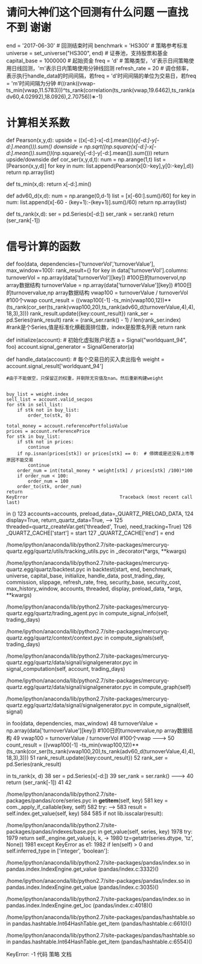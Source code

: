# 请问大神们这个回测有什么问题  一直找不到  谢谢

end = '2017-06-30'                         # 回测结束时间
benchmark = 'HS300'                        # 策略参考标准
universe = set_universe("HS300", end)  # 证券池，支持股票和基金
capital_base = 1000000                      # 起始资金
freq = 'd'                                 # 策略类型，'d'表示日间策略使用日线回测，'m'表示日内策略使用分钟线回测
refresh_rate = 20                         # 调仓频率，表示执行handle_data的时间间隔，若freq = 'd'时间间隔的单位为交易日，若freq = 'm'时间间隔为分钟
#((rank((vwap-ts_min(vwap,11.5783)))^ts_rank(correlation(ts_rank(vwap,19.6462),ts_rank(adv60,4.02992),18.0926),2.70756))∗-1)


# 计算相关系数 
def Pearson(x,y,d):
    upside = ((x[-d:]-x[-d:].mean())*(y[-d:]-y[-d:].mean())).sum()
    downside = np.sqrt((np.square(x[-d:]-x[-d:].mean()).sum())*(np.square(y[-d:]-y[-d:].mean()).sum()))
    return upside/downside
def cor_ser(x,y,d,t):
    num = np.arange(1,t)
    list = [Pearson(x,y,d)]
    for key in num:
        list.append(Pearson(x[0:-key],y[0:-key],d))
    return np.array(list)

def ts_min(x,d):
    return x[-d:].min()

def adv60_d(x,d):
    num = np.arange(0,d-1)
    list = [x[-60:].sum()/60]
    for key in num:
        list.append(x[-60 - (key+1):-(key+1)].sum()/60)
    return np.array(list)

def ts_rank(x,d):
    ser = pd.Series(x[-d:])
    ser_rank = ser.rank()
    return (ser_rank[-1])
           
    
# 信号计算的函数
def foo(data, dependencies=['turnoverVol','turnoverValue'], max_window=100):
    rank_result={}
    for key in data['turnoverVol'].columns:
        turnoverVol = np.array(data['turnoverVol'][key])         #100日的turnovervol,np array数据结构
        turnoverValue = np.array(data['turnoverValue'][key])   #100日的turnovervalue,np array数据结构
        vwap100 = turnoverValue / turnoverVol #100个vwap
        count_result = ((vwap100[-1] -ts_min(vwap100,12))**(ts_rank(cor_ser(ts_rank(vwap100,20),ts_rank(adv60_d(turnoverValue,4),4),18,3),3)))
        rank_result.update({key:count_result})
    rank_ser = pd.Series(rank_result)
    rank = (rank_ser.rank() - 1) / len(rank_ser.index)   #rank是个Series,值是标准化横截面排位数，index是股票名列表
    return rank
    
    
def initialize(account):                   # 初始化虚拟账户状态
    a = Signal("worldquant_94", foo)
    account.signal_generator = SignalGenerator(a)
    
def handle_data(account):                  # 每个交易日的买入卖出指令
    weight = account.signal_result['worldquant_94']
    
    #由于不能做空，只保留正的权重，并剔除无穷值及nan。然后重新构建weight
    
 
    buy_list = weight.index
    sell_list = account.valid_secpos
    for stk in sell_list:
        if stk not in buy_list:
            order_to(stk, 0)
        
    total_money = account.referencePortfolioValue
    prices = account.referencePrice 
    for stk in buy_list:
        if stk not in prices:
            continue
        if np.isnan(prices[stk]) or prices[stk] == 0:  # 停牌或是还没有上市等原因不能交易
            continue
        order_num = int(total_money * weight[stk] / prices[stk] /100)*100
        if order_num < 100:
            order_num = 100
        order_to(stk, order_num)
    return
    KeyError                                  Traceback (most recent call last)
<mercury-input-12-6878C003B0C9421786E97F8FF7026ABA> in <module>()
    123                                             accounts=accounts, preload_data=_QUARTZ_PRELOAD_DATA,
    124                                             display=True, return_quartz_data=True,
--> 125                                             threaded=quartz_createVar.get('threaded', True), need_tracking=True)
    126     _QUARTZ_CACHE['start'] = start
    127     _QUARTZ_CACHE['end'] = end

/home/ipython/anaconda/lib/python2.7/site-packages/mercuryq-quartz.egg/quartz/utils/tracking_utils.pyc in _decorator(*args, **kwargs)

/home/ipython/anaconda/lib/python2.7/site-packages/mercuryq-quartz.egg/quartz/backtest.pyc in backtest(start, end, benchmark, universe, capital_base, initialize, handle_data, post_trading_day, commission, slippage, refresh_rate, freq, security_base, security_cost, max_history_window, accounts, threaded, display, preload_data, *args, **kwargs)

/home/ipython/anaconda/lib/python2.7/site-packages/mercuryq-quartz.egg/quartz/trading_agent.pyc in compute_signal_info(self, trading_days)

/home/ipython/anaconda/lib/python2.7/site-packages/mercuryq-quartz.egg/quartz/context/context.pyc in compute_signals(self, trading_days)

/home/ipython/anaconda/lib/python2.7/site-packages/mercuryq-quartz.egg/quartz/data/signal/signalgenerator.pyc in signal_computation(self, account, trading_days)

/home/ipython/anaconda/lib/python2.7/site-packages/mercuryq-quartz.egg/quartz/data/signal/signalgenerator.pyc in compute_graph(self)

/home/ipython/anaconda/lib/python2.7/site-packages/mercuryq-quartz.egg/quartz/data/signal/signalgenerator.pyc in compute_signal(self, signal)

<mercury-input-12-6878C003B0C9421786E97F8FF7026ABA> in foo(data, dependencies, max_window)
     48         turnoverValue = np.array(data['turnoverValue'][key])   #100日的turnovervalue,np array数据结构
     49         vwap100 = turnoverValue / turnoverVol #100个vwap
---> 50         count_result = ((vwap100[-1] -ts_min(vwap100,12))**(ts_rank(cor_ser(ts_rank(vwap100,20),ts_rank(adv60_d(turnoverValue,4),4),18,3),3)))
     51         rank_result.update({key:count_result})
     52     rank_ser = pd.Series(rank_result)

<mercury-input-12-6878C003B0C9421786E97F8FF7026ABA> in ts_rank(x, d)
     38     ser = pd.Series(x[-d:])
     39     ser_rank = ser.rank()
---> 40     return (ser_rank[-1])
     41 
     42 

/home/ipython/anaconda/lib/python2.7/site-packages/pandas/core/series.pyc in __getitem__(self, key)
    581         key = com._apply_if_callable(key, self)
    582         try:
--> 583             result = self.index.get_value(self, key)
    584 
    585             if not lib.isscalar(result):

/home/ipython/anaconda/lib/python2.7/site-packages/pandas/indexes/base.pyc in get_value(self, series, key)
   1978         try:
   1979             return self._engine.get_value(s, k,
-> 1980                                           tz=getattr(series.dtype, 'tz', None))
   1981         except KeyError as e1:
   1982             if len(self) > 0 and self.inferred_type in ['integer', 'boolean']:

/home/ipython/anaconda/lib/python2.7/site-packages/pandas/index.so in pandas.index.IndexEngine.get_value (pandas/index.c:3332)()

/home/ipython/anaconda/lib/python2.7/site-packages/pandas/index.so in pandas.index.IndexEngine.get_value (pandas/index.c:3035)()

/home/ipython/anaconda/lib/python2.7/site-packages/pandas/index.so in pandas.index.IndexEngine.get_loc (pandas/index.c:4018)()

/home/ipython/anaconda/lib/python2.7/site-packages/pandas/hashtable.so in pandas.hashtable.Int64HashTable.get_item (pandas/hashtable.c:6610)()

/home/ipython/anaconda/lib/python2.7/site-packages/pandas/hashtable.so in pandas.hashtable.Int64HashTable.get_item (pandas/hashtable.c:6554)()

KeyError: -1
 代码  策略  文档
